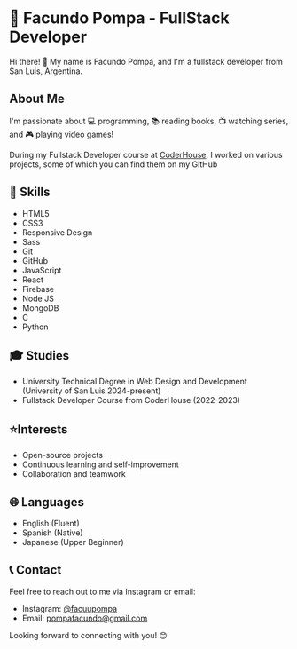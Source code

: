 #  👋 Facundo Pompa - FullStack Developer

Hi there! 🌟 My name is Facundo Pompa, and I'm a fullstack developer from San Luis, Argentina.

## About Me

I'm passionate about 💻 programming, 📚 reading books, 📺 watching series, and 🎮 playing video games!

During my Fullstack Developer course at [CoderHouse](https://www.coderhouse.com/), I worked on various projects, some of which you can find them on my GitHub

## 💪 Skills

- HTML5
- CSS3
- Responsive Design
- Sass
- Git
- GitHub
- JavaScript
- React
- Firebase
- Node JS
- MongoDB
- C
- Python

## 🎓 Studies

- University Technical Degree in Web Design and Development (University of San Luis 2024-present)
- Fullstack Developer Course from CoderHouse (2022-2023)
  


## ⭐Interests

- Open-source projects
- Continuous learning and self-improvement
- Collaboration and teamwork


## 🌐 Languages

- English (Fluent)
- Spanish (Native)
- Japanese (Upper Beginner)

## 📞 Contact

Feel free to reach out to me via Instagram or email:

- Instagram: [@facuupompa](https://www.instagram.com/facuupompa)
- Email: [pompafacundo@gmail.com](mailto:pompafacundo@gmail.com)
 
Looking forward to connecting with you! 😊
